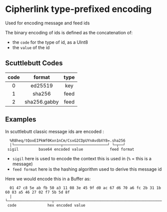# Cipherlink type-prefixed encoding

Used for encoding message and feed ids

The binary encoding of ids is defined as the concatenation of:
- the `code` for the type of id, as a UInt8
- the `value` of the id

## Scuttlebutt Codes

 code | format       | type |
:----:|:------------:|:----:|
 0    | ed25519      | key  |
 1    | sha256       | feed |
 2    | sha256.gabby | feed |

## Examples

In scuttlebutt classic message ids are encoded :

```
  %R8heq/tQoxEIPkWf0Kxn1nCm/CsxG2CDpUYnAvdbXY8=.sha256
  |└─────────────────────┬────────────────────┘ └─┬──┘
 sigil         base64 encoded value            feed format
```

- `sigil` here is used to encode the context this is used in (`%` = this is a message)
- `feed format` here is the hashing algorithm used to derive this message id

Here we would encode this in a Buffer as:

```
  01 47 c8 5e ab fb 50 a3 11 08 3e 45 9f d0 ac 67 d6 70 a6 fc 2b 31 1b 60 83 a5 46 27 02 f7 5b 5d 8f
  |  └────────────────────┬────────────────────────────────────────────────────────────────────────┘
 code              hex encoded value
```


